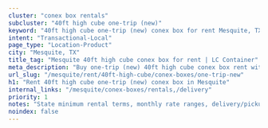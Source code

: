 ```yaml
---
cluster: "conex box rentals"
subcluster: "40ft high cube one-trip (new)"
keyword: "40ft high cube one-trip (new) conex box for rent Mesquite, TX"
intent: "Transactional-Local"
page_type: "Location-Product"
city: "Mesquite, TX"
title_tag: "Mesquite 40ft high cube conex box for rent | LC Container"
meta_description: "Buy one-trip (new) 40ft high cube conex box rent with local delivery in Mesquite, TX. LC Container — local Since 2003. Request a fast quote today."
url_slug: "/mesquite/rent/40ft-high-cube/conex-boxes/one-trip-new"
h1: "Rent 40ft high cube one-trip (new) conex box in Mesquite"
internal_links: "/mesquite/conex-boxes/rentals,/delivery"
priority: 1
notes: "State minimum rental terms, monthly rate ranges, delivery/pickup fees, service area."
noindex: false
---
```


<!-- TODO: Add unique city/inventory copy, images, and internal links here. -->
